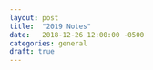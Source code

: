 ```yaml
---
layout: post
title:  "2019 Notes"
date:   2018-12-26 12:00:00 -0500
categories: general
draft: true
---
```


